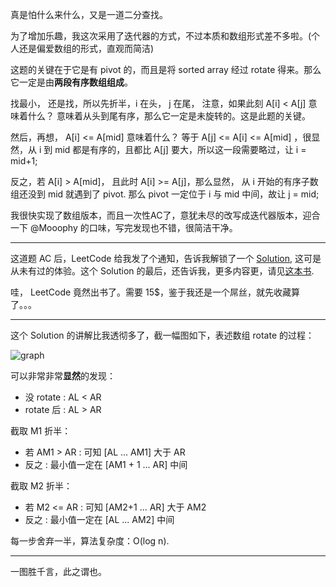 真是怕什么来什么，又是一道二分查找。

为了增加乐趣，我这次采用了迭代器的方式，不过本质和数组形式差不多啦。(个人还是偏爱数组的形式，直观而简洁)

这题的关键在于它是有 pivot 的，而且是将 sorted array 经过 rotate 得来。那么它一定是由**两段有序数组组成**。

找最小， 还是找，所以先折半，i 在头， j 在尾， 注意，如果此刻 A[i] < A[j] 意味着什么？ 意味着从头到尾有序，那么它一定是未旋转的。这是此题的关键。

然后，再想， A[i] <= A[mid] 意味着什么？ 等于 A[j] <= A[i] <= A[mid] ，很显然，从 i 到 mid 都是有序的，且都比 A[j] 要大，所以这一段需要略过，让 i = mid+1;

反之，若 A[i] > A[mid]， 且此时 A[i] >= A[j]，那么显然， 从 i 开始的有序子数组还没到 mid 就遇到了 pivot. 那么 pivot 一定位于 i 与 mid 中间，故让 j = mid;

我很快实现了数组版本，而且一次性AC了，意犹未尽的改写成迭代器版本，迎合一下 @Mooophy 的口味，写完发现也不错，很简洁干净。

-----

这道题 AC 后，LeetCode 给我发了个通知，告诉我解锁了一个 [Solution](https://oj.leetcode.com/problems/find-minimum-in-rotated-sorted-array/solution/), 这可是从未有过的体验。这个 Solution 的最后，还告诉我，更多内容更，请见[这本书](https://oj.leetcode.com/book/).

哇， LeetCode 竟然出书了。需要 15$，鉴于我还是一个屌丝，就先收藏算了。。。

-----

这个 Solution 的讲解比我透彻多了，截一幅图如下，表述数组 rotate 的过程：

![graph](https://cloud.githubusercontent.com/assets/1147451/5118947/b14f2458-70a4-11e4-8f64-464141db921c.png)

可以非常非常**显然**的发现：

- 没 rotate : AL < AR
- rotate 后 : AL > AR

截取 M1 折半：

- 若 AM1 > AR : 可知 [AL ... AM1] 大于 AR
- 反之        : 最小值一定在 [AM1 + 1 ... AR] 中间

截取 M2 折半：

- 若 M2 <= AR : 可知 [AM2+1 ... AR] 大于 AM2
- 反之        : 最小值一定在 [AL ... AM2] 中间

每一步舍弃一半，算法复杂度：O(log n).

-----

一图胜千言，此之谓也。
